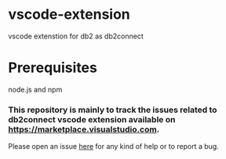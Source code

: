 # vscode-extension
vscode extenstion for db2 as db2connect

# Prerequisites
node.js and npm

### This repository is mainly to track the issues related to db2connect vscode extension available on https://marketplace.visualstudio.com.
Please open an issue [here](https://github.com/ibmdb/vscode-extension/issues) for any kind of help or to report a bug.

